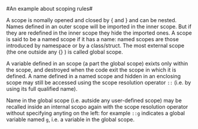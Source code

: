 #An example about scoping rules#


A scope is nomally opened and closed by { and } and can be
nested. Names defined in an outer scope will be imported in the inner
scope.  But if they are redefined in the inner scope they hide the
imported ones. A scope is said to be a named scope if it has a name:
named scopes are those introduced by namespace or by a class/struct.
The most external scope (the one outside any {} ) is called global
scope.

A variable defined in an scope (a part the global scope) exixts only
within the scope, and destroyed when the code exit the scope in which
it is defined.  A name defined in a named scope and hidden in an
enclosing scope may still be accessed using the scope resolution operator
`::` (i.e. by using its full qualified name).  

Name in the global scope (i.e. autside any user-defined scope) may be
recalled inside an internal scopo again with the scope resolution
operator without specifying anyting on the left: for example `::g`
indicates a global variable named `g`, i.e. a variable in the global scope.
